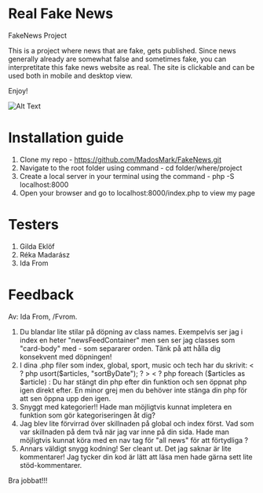 # Real Fake News

FakeNews Project

This is a project where news that are fake, gets published.
Since news generally already are somewhat false and sometimes fake, you can interpretitate this fake news website as real.
The site is clickable and can be used both in mobile and desktop view.

Enjoy!

![Alt Text](https://media.giphy.com/media/68DraxVN5AdpiZZ6bz/giphy.gif)

# Installation guide

1. Clone my repo - https://github.com/MadosMark/FakeNews.git
2. Navigate to the root folder using command - cd folder/where/project
3. Create a local server in your terminal using the command - php -S localhost:8000
4. Open your browser and go to localhost:8000/index.php to view my page

# Testers

1. Gilda Eklöf
2. Réka Madarász
3. Ida From

# Feedback
Av: Ida From, /Fvrom. 
1. Du blandar lite stilar på döpning av class names. Exempelvis ser jag i index en heter "newsFeedContainer" men sen ser jag classes som "card-body" med - som separarer orden. Tänk på att hålla dig konsekvent med döpningen! 
2. I dina .php filer som index, global, sport, music och tech har du skrivit: < ? php usort($articles, "sortByDate"); ? >
    < ? php foreach ($articles as $article) : 
    Du har stängt din php efter din funktion och sen öppnat php igen direkt efter. En minor grej men du behöver inte stänga din php för att sen öppna upp den igen. 
3. Snyggt med kategorier!! Hade man möjligtvis kunnat impletera en funktion som gör kategoriseringen åt dig?
4. Jag blev lite förvirrad över skillnaden på global och index först. Vad som var skillnaden på dem två när jag var inne på din sida. Hade man möjligtvis kunnat köra med en nav tag för "all news" för att förtydliga ? 
5. Annars väldigt snygg kodning! Ser cleant ut. Det jag saknar är lite kommentarer! Jag tycker din kod är lätt att läsa men hade gärna sett lite stöd-kommentarer. 

Bra jobbat!!! 
